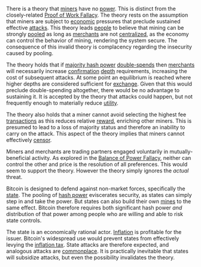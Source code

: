 There is a theory that [miners](Glossary#miner) have no [power](Glossary#power). This is distinct from the closely-related [Proof of Work Fallacy](Glossary#miner). The theory rests on the assumption that miners are subject to [economic](Glossary#economy) pressures that preclude sustained effective [attacks](Glossary#attack). This theory leads [people](Glossary#person) to believe that mining can be strongly [pooled](Glossary#pooling) as long as [merchants](Glossary#merchant) are not [centralized](Glossary#centralization), as the economy can control the behavior of mining, rendering the system secure. The consequence of this invalid theory is complacency regarding the insecurity caused by pooling.

The theory holds that if [majority hash power](Glossary#majority-hash-power) [double-spends](Glossary#double-spend) then [merchants](Glossary#merchant) will necessarily increase [confirmation](Glossary#confirmation) [depth](Glossary#depth) requirements, increasing the cost of subsequent attacks. At some point an equilibrium is reached where higher depths are considered sufficient for [exchange](Glossary#exchange). Given that this would preclude double-spending altogether, there would be no advantage to sustaining it. It is accepted by the theory that attacks could happen, but not frequently enough to materially reduce [utility](Glossary#utility).

The theory also holds that a miner cannot avoid selecting the highest fee [transactions](Glossary#transaction) as this reduces relative [reward](Glossary#utility), enriching other miners. This is presumed to lead to a loss of majority status and therefore an inability to carry on the attack. This aspect of the theory implies that miners cannot effectively [censor](Glossary#censor).

Miners and merchants are trading partners engaged voluntarily in mutually-beneficial activity. As explored in the [Balance of Power Fallacy](Balance-of-Power-Fallacy), neither can control the other and price is the resolution of all preferences. This would seem to support the theory. However the theory simply ignores the *actual* threat.

Bitcoin is designed to defend against non-market forces, specifically the [state](Glossary#state). The pooling of [hash power](Glossary#hash-power) eviscerates security, as states can simply step in and take the power. But states can also build their own [mines](Glossary#mine) to the same effect. Bitcoin therefore requires both significant hash power *and* distribution of that power among people who are willing and able to risk state controls.

The state is an economically rational actor. [Inflation](Glossary#inflation) is profitable for the issuer. Bitcoin's widespread use would prevent states from effectively levying the [inflation tax](https://en.wikipedia.org/wiki/Seigniorage). State attacks are therefore expected, and analogous attacks are [commonplace](https://en.wikipedia.org/wiki/Foreign_exchange_controls). It is practically inevitable that states will subsidize attacks, but even the possibility invalidates the theory.
